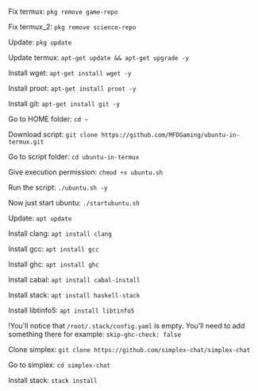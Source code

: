 Fix termux: ```pkg remove game-repo```

Fix termux_2: ```pkg remove science-repo```

Update: ```pkg update```

Update termux: ```apt-get update && apt-get upgrade -y```

Install wget: ```apt-get install wget -y```

Install proot: ```apt-get install proot -y```

Install git: ```apt-get install git -y```

Go to HOME folder: ```cd ~```

Download script: ```git clone https://github.com/MFDGaming/ubuntu-in-termux.git```

Go to script folder: ```cd ubuntu-in-termux```

Give execution permission: ```chmod +x ubuntu.sh```

Run the script: ```./ubuntu.sh -y```

Now just start ubuntu: ```./startubuntu.sh```

Update: ```apt update```

Install clang: ```apt install clang```

Install gcc: ```apt install gcc```

Install ghc: ```apt install ghc```

Install cabal: ```apt install cabal-install```

Install stack: ```apt install haskell-stack```

Install libtinfo5: ```apt install libtinfo5```


!You'll notice that ```/root/.stack/config.yaml``` is empty. You'll need to add something there for example: ```skip-ghc-check: false```

Clone simplex: ```git clone https://github.com/simplex-chat/simplex-chat```

Go to simplex: ```cd simplex-chat```

Install stack: ```stack install```